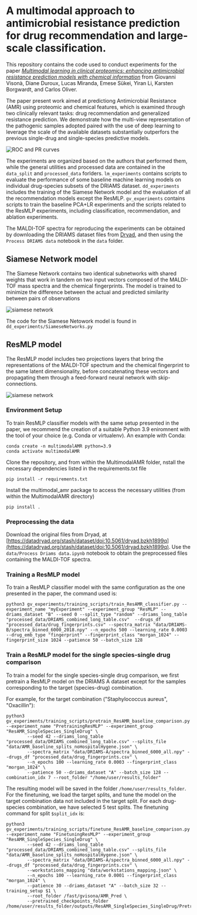# A multimodal approach to antimicrobial resistance prediction for drug recommendation and large-scale classification.


This repository contains the code used to conduct experiments for the paper [_Multimodal learning in clinical proteomics: enhancing antimicrobial resistance prediction models with chemical information_](https://doi.org/10.1093/bioinformatics/btad717) from Giovanni Visonà, Diane Duroux, Lucas Miranda, Emese Sükei, Yiran Li, Karsten Borgwardt, and Carlos Oliver.

The paper present work aimed at predictiong Antimicrobial Resistance (AMR) using proteomic and chemical features, which is examined through two clinically relevant tasks: drug recommendation and generalized resistance prediction. We demonstrate how the multi-view representation of the pathogenic samples adopted paired with the use of deep learning to  leverage the scale of the available datasets substantially outperfors the previous single-drug and single-species predictive models.

![ROC and PR curves](images/curves.png "Comparison of ROC and PR curves for a few pathogen-antimicrobial combinations, that show the potential of deep learning multimodal models.")


The experiments are organized based on the authors that performed them, while the general utilities and processed data are contained in the `data_split` and `processed_data` forlders. 
`lm_experiments` contains scripts to evaluate the performance of some baseline machine learning models on individual drug-species subsets of the DRIAMS dataset.
`dd_experiments` includes the training of the Siamese Network model and the evaluation of all the recommendation models except the ResMLP.
`gv_experiments` contains scripts to train the baseline PCA+LR experiments and the scripts related to the ResMLP experiments, including classification, recommendation, and ablation experiments.

The MALDI-TOF spectra for reproducing the experiments can be obtained by downloading the DRIAMS dataset files from [Dryad](https://datadryad.org/stash/dataset/doi:10.5061/dryad.bzkh1899q), and then using the `Process DRIAMS data` notebook in the `data` folder.


## Siamese Network model

The Siamese Network contains two identical subnetworks with shared weights that work in tandem on two input vectors composed of the MALDI-TOF mass spectra and the chemical fingerprints. The model is trained to minimize the difference between the actual and predicted similarity between pairs of observations

![siamese network](images/Siamese.png "Architecture of the Siamese Network")

The code for the Siamese Netowork model is found in `dd_experiments/SiameseNetworks.py`


## ResMLP model

The ResMLP model includes two projections layers that bring the representations of the MALDI-TOF spectrum and the chemical fingerprint to the same latent dimensionality, before concatenating these vectors and propagating them through a feed-forward neural network with skip-connections.


![siamese network](images/ResMLP.png "Architecture of the ResMLP model")

### Environment Setup

To train ResMLP classifier models with the same setup presented in the paper, we recommend the creation of a suitable Python 3.9 eniromnent with the tool of your choice (e.g. Conda or virtualenv). An example with Conda:

```
conda create -n multimodalAMR python=3.9
conda activate multimodalAMR
```

Clone the repository, and from within the MultimodalAMR folder, nstall the necessary dependencies listed in the requirements.txt file

```
pip install -r requirements.txt
```

Install the multimodal_amr package to access the necessary utilities (from within the MultimodalAMR directory)
```
pip install .
```

### Preprocessing the data

Download the original files from Dryad, at [https://datadryad.org/stash/dataset/doi:10.5061/dryad.bzkh1899q](https://datadryad.org/stash/dataset/doi:10.5061/dryad.bzkh1899q).
Use the `data/Process Driams data.ipynb` notebook to obtain the preprocessed files containing the MALDI-TOF spectra.



### Training a ResMLP model

To train a ResMLP classifier model with the same configuration as the one presented in the paper, the command used is:

```
python3 gv_experiments/training_scripts/train_ResAMR_classifier.py --experiment_name "myExperiment" --experiment_group "ResMLP" --driams_dataset "B" --seed 0 --split_type "random" --driams_long_table "processed_data/DRIAMS_combined_long_table.csv"  --drugs_df "processed_data/drug_fingerprints.csv" --spectra_matrix "data/DRIAMS-B/spectra_binned_6000_2018.npy" --n_epochs 500 --learning_rate 0.0003 --drug_emb_type "fingerprint" --fingerprint_class "morgan_1024" --fingerprint_size 1024 --patience 50 --batch_size 128
```

### Train a ResMLP model for the single species-single drug comparison

To train a model for the single species-single drug comparison, we first pretrain a ResMLP model on the DRIAMS A dataset except for the samples corresponding to the target (species-drug) combination.

For example, for the target combination ("Staphylococcus aureus", "Oxacillin"):

```
python3 gv_experiments/training_scripts/pretrain_ResAMR_baseline_comparison.py --experiment_name "PretrainingResMLP" --experiment_group "ResAMR_SingleSpecies_SingleDrug" \
        --seed 42 --driams_long_table "processed_data/DRIAMS_combined_long_table.csv" --splits_file "data/AMR_baseline_splits_noHospitalHygene.json" \
        --spectra_matrix "data/DRIAMS-A/spectra_binned_6000_all.npy" --drugs_df "processed_data/drug_fingerprints.csv" \
        --n_epochs 100 --learning_rate 0.0003 --fingerprint_class "morgan_1024" \
        --patience 50 --driams_dataset "A" --batch_size 128 --combination_idx 7 --root_folder "/home/user/results_folder"
```

The resulting model will be saved in the folder `/home/user/results_folder`. For the finetuning, we load the target splits, and tune the model on the target combination data not included in the target split.
For each drug-species combination, we have selected 5 test splits. The finetuning command for split `$split_idx` is:

```
python3 gv_experiments/training_scripts/finetune_ResAMR_baseline_comparison.py --experiment_name "FinetuningResMLP" --experiment_group "ResAMR_SingleSpecies_SingleDrug" \
        --seed 42 --driams_long_table "processed_data/DRIAMS_combined_long_table.csv" --splits_file "data/AMR_baseline_splits_noHospitalHygene.json" \
        --spectra_matrix "data/DRIAMS-A/spectra_binned_6000_all.npy" --drugs_df "processed_data/drug_fingerprints.csv" \
        --workstations_mapping "data/workstations_mapping.json" \
        --n_epochs 100 --learning_rate 0.0001 --fingerprint_class "morgan_1024" \
        --patience 30 --driams_dataset "A" --batch_size 32 --training_setup $1 \
        --root_folder /fast/gvisona/AMR_Pred \
        --pretrained_checkpoints_folder /home/user/results_folder/outputs/ResAMR_SingleSpecies_SingleDrug/PretrainingResMLP/42/checkpoints
```
